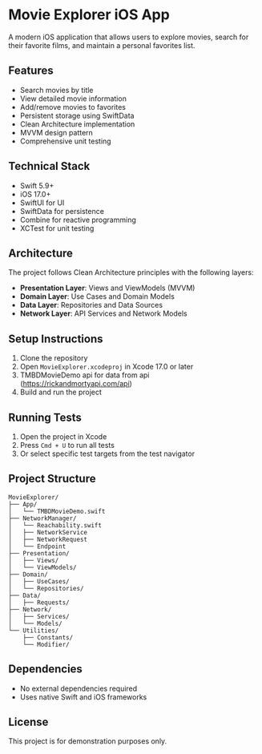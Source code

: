 # Movie Explorer iOS App

A modern iOS application that allows users to explore movies, search for their favorite films, and maintain a personal favorites list.

## Features

- Search movies by title
- View detailed movie information
- Add/remove movies to favorites
- Persistent storage using SwiftData
- Clean Architecture implementation
- MVVM design pattern
- Comprehensive unit testing

## Technical Stack

- Swift 5.9+
- iOS 17.0+
- SwiftUI for UI
- SwiftData for persistence
- Combine for reactive programming
- XCTest for unit testing

## Architecture

The project follows Clean Architecture principles with the following layers:

- **Presentation Layer**: Views and ViewModels (MVVM)
- **Domain Layer**: Use Cases and Domain Models
- **Data Layer**: Repositories and Data Sources
- **Network Layer**: API Services and Network Models

## Setup Instructions

1. Clone the repository
2. Open `MovieExplorer.xcodeproj` in Xcode 17.0 or later
3. TMBDMovieDemo api for data from api (https://rickandmortyapi.com/api)
5. Build and run the project

## Running Tests

1. Open the project in Xcode
2. Press `Cmd + U` to run all tests
3. Or select specific test targets from the test navigator

## Project Structure

```
MovieExplorer/
├── App/
│   └── TMBDMovieDemo.swift
├── NetworkManager/
│   └── Reachability.swift
│   ├── NetworkService
│   ├── NetworkRequest
│   └── Endpoint
├── Presentation/
│   ├── Views/
│   └── ViewModels/
├── Domain/
│   ├── UseCases/
│   └── Repositories/
├── Data/
│   ├── Requests/
├── Network/
│   ├── Services/
│   └── Models/
└── Utilities/
    ├── Constants/
    └── Modifier/
```

## Dependencies

- No external dependencies required
- Uses native Swift and iOS frameworks

## License

This project is for demonstration purposes only. 
